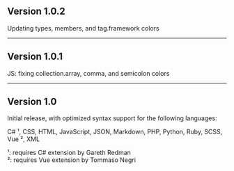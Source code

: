 ## Version 1.0.2
Updating types, members, and tag.framework colors

---

## Version 1.0.1
JS: fixing collection.array, comma, and semicolon colors

---

## Version 1.0

Initial release, with optimized syntax support for the following languages:

C# ¹, CSS, HTML, JavaScript, JSON, Markdown, PHP, Python, Ruby, SCSS, Vue ², XML

¹: requires C# extension by Gareth Redman  
²: requires Vue extension by Tommaso Negri
